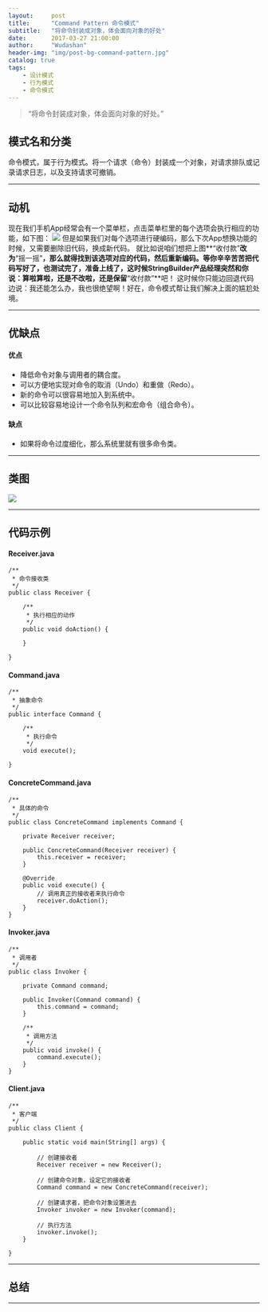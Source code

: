 ```yaml
---
layout:     post
title:      "Command Pattern 命令模式"
subtitle:   "将命令封装成对象，体会面向对象的好处"
date:       2017-03-27 21:00:00
author:     "Wudashan"
header-img: "img/post-bg-command-pattern.jpg"
catalog: true
tags:
    - 设计模式
    - 行为模式
    - 命令模式
---
```



> “将命令封装成对象，体会面向对象的好处。”

## 模式名和分类
命令模式，属于行为模式。将一个请求（命令）封装成一个对象，对请求排队或记录请求日志，以及支持请求可撤销。

---

## 动机
现在我们手机App经常会有一个菜单栏，点击菜单栏里的每个选项会执行相应的功能，如下图：
![](http://o7x0ygc3f.bkt.clouddn.com/%E5%91%BD%E4%BB%A4%E6%A8%A1%E5%BC%8F_01.png)
但是如果我们对每个选项进行硬编码，那么下次App想换功能的时候，又需要删除旧代码，换成新代码。
就比如说咱们想把上图**“收付款”**改为**“摇一摇”**，那么就得找到该选项对应的代码，然后重新编码。等你辛辛苦苦把代码写好了，也测试完了，准备上线了，这时候StringBuilder产品经理突然和你说：算啦算啦，还是不改啦，还是保留**“收付款”**吧！
这时候你只能边回退代码边说：我还能怎么办，我也很绝望啊！好在，命令模式帮让我们解决上面的尴尬处境。

---

## 优缺点
#### 优点

 - 降低命令对象与调用者的耦合度。
 - 可以方便地实现对命令的取消（Undo）和重做（Redo）。
 - 新的命令可以很容易地加入到系统中。
 - 可以比较容易地设计一个命令队列和宏命令（组合命令）。

#### 缺点

 - 如果将命令过度细化，那么系统里就有很多命令类。

---

## 类图
![](http://o7x0ygc3f.bkt.clouddn.com/%E5%91%BD%E4%BB%A4%E6%A8%A1%E5%BC%8F_02.png)

---

## 代码示例

#### Receiver.java

```
/**
 * 命令接收类
 */
public class Receiver {

    /**
     * 执行相应的动作
     */
    public void doAction() {

    }

}
```

#### Command.java

```
/**
 * 抽象命令
 */
public interface Command {

    /**
     * 执行命令
     */
    void execute();
    
}
```

#### ConcreteCommand.java

```
/**
 * 具体的命令
 */
public class ConcreteCommand implements Command {
    
    private Receiver receiver;

    public ConcreteCommand(Receiver receiver) {
        this.receiver = receiver;
    }

    @Override
    public void execute() {
        // 调用真正的接收者来执行命令
        receiver.doAction();
    }
}
```

#### Invoker.java

```
/**
 * 调用者
 */
public class Invoker {

    private Command command;

    public Invoker(Command command) {
        this.command = command;
    }

    /**
     * 调用方法
     */
    public void invoke() {
        command.execute();
    }
}
```

#### Client.java

```
/**
 * 客户端
 */
public class Client {

    public static void main(String[] args) {
    	
        // 创建接收者
        Receiver receiver = new Receiver();

        // 创建命令对象，设定它的接收者
        Command command = new ConcreteCommand(receiver);

        // 创建请求者，把命令对象设置进去
        Invoker invoker = new Invoker(command);

        // 执行方法
        invoker.invoke();
    }

}
```


---

## 总结


---

